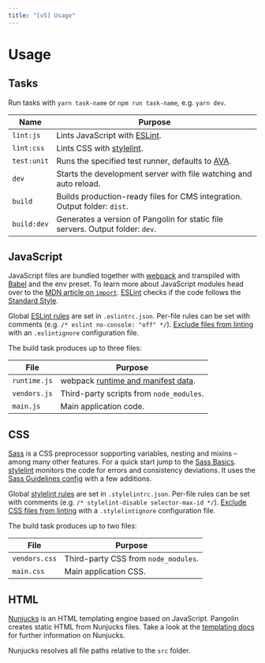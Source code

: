 ```yaml
---
title: "[v5] Usage"
---
```


# Usage


## Tasks

Run tasks with `yarn task-name` or `npm run task-name`, e.g. `yarn dev`.

| Name        | Purpose |
|-------------|---------|
| `lint:js`   | Lints JavaScript with [ESLint](https://eslint.org). |
| `lint:css`  | Lints CSS with [stylelint](https://stylelint.io). |
| `test:unit` | Runs the specified test runner, defaults to [AVA](https://ava.li). |
| `dev`       | Starts the development server with file watching and auto reload. |
| `build`     | Builds production-ready files for CMS integration. Output folder: `dist`. |
| `build:dev` | Generates a version of Pangolin for static file servers. Output folder: `dev`. |

## JavaScript

JavaScript files are bundled together with [webpack](https://webpack.js.org) and transpiled with [Babel](https://babeljs.io) and the env preset. To learn more about JavaScript modules head over to the [MDN article on `import`](https://developer.mozilla.org/de/docs/Web/JavaScript/Reference/Statements/import). [ESLint](http://eslint.org) checks if the code follows the [Standard Style](https://standardjs.com/).

Global [ESLint rules](http://eslint.org/docs/rules/) are set in `.eslintrc.json`. Per-file rules can be set with comments (e.g. `/* eslint no-console: "off" */`). [Exclude files from linting](http://eslint.org/docs/user-guide/configuring#ignoring-files-and-directories) with an `.eslintignore` configuration file.

The build task produces up to three files:

| File         | Purpose |
|--------------|---------|
| `runtime.js` | webpack [runtime and manifest data](https://webpack.js.org/concepts/manifest/#runtime). |
| `vendors.js` | Third-party scripts from `node_modules`. |
| `main.js`    | Main application code. |


## CSS

[Sass](http://sass-lang.com) is a CSS preprocessor supporting variables, nesting and mixins – among many other features. For a quick start jump to the [Sass Basics](http://sass-lang.com/guide). [stylelint](http://stylelint.io) monitors the code for errors and consistency deviations. It uses the [Sass Guidelines config](https://github.com/bjankord/stylelint-config-sass-guidelines) with a few additions.

Global [stylelint rules](http://stylelint.io/user-guide/rules/) are set in `.stylelintrc.json`. Per-file rules can be set with comments (e.g. `/* stylelint-disable selector-max-id */`). [Exclude CSS files from linting](http://stylelint.io/user-guide/configuration/#stylelintignore) with a `.stylelintignore` configuration file.

The build task produces up to two files:

| File          | Purpose |
|---------------|---------|
| `vendors.css` | Third-party CSS from `node_modules`. |
| `main.css`    | Main application CSS. |


## HTML

[Nunjucks](https://mozilla.github.io/nunjucks/) is an HTML templating engine based on JavaScript. Pangolin creates static HTML from Nunjucks files. Take a look at the [templating docs](https://mozilla.github.io/nunjucks/templating.html) for further information on Nunjucks.

Nunjucks resolves all file paths relative to the `src` folder.
